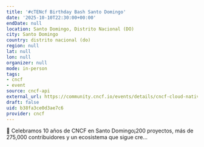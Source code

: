 ```yaml
---
title: '#cTENcf Birthday Bash Santo Domingo'
date: '2025-10-10T22:30:00+00:00'
endDate: null
location: Santo Domingo, Distrito Nacional (DO)
city: Santo Domingo
country: distrito nacional (do)
region: null
lat: null
lon: null
organizer: null
mode: in-person
tags:
- cncf
- event
source: cncf-api
external_url: https://community.cncf.io/events/details/cncf-cloud-native-santo-domingo-presents-ctencf-birthday-bash-santo-domingo/
draft: false
uid: b38fa3ce0d3ae7c6
provider: cncf
---
```

🎉 Celebramos 10 años de CNCF en Santo Domingo¡200 proyectos, más de 275,000 contribuidores y un ecosistema que sigue cre...
